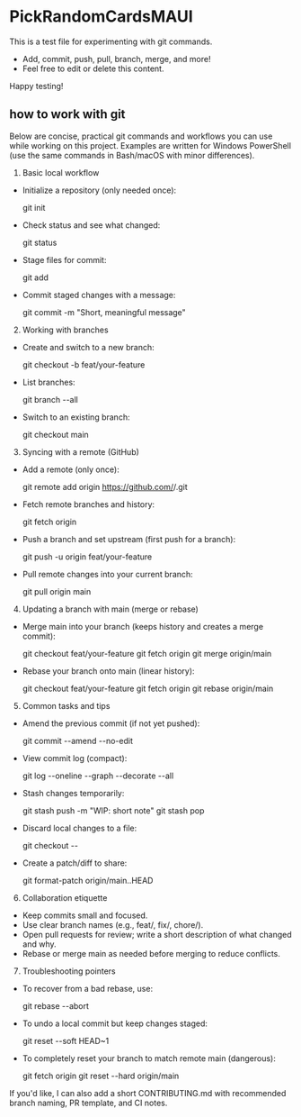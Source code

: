 # PickRandomCardsMAUI

This is a test file for experimenting with git commands.

- Add, commit, push, pull, branch, merge, and more!
- Feel free to edit or delete this content.

Happy testing!

## how to work with git

Below are concise, practical git commands and workflows you can use while working on this project. Examples are written for Windows PowerShell (use the same commands in Bash/macOS with minor differences).

1) Basic local workflow

- Initialize a repository (only needed once):

	git init

- Check status and see what changed:

	git status

- Stage files for commit:

	git add <file-or-path>

- Commit staged changes with a message:

	git commit -m "Short, meaningful message"

2) Working with branches

- Create and switch to a new branch:

	git checkout -b feat/your-feature

- List branches:

	git branch --all

- Switch to an existing branch:

	git checkout main

3) Syncing with a remote (GitHub)

- Add a remote (only once):

	git remote add origin https://github.com/<username>/<repo>.git

- Fetch remote branches and history:

	git fetch origin

- Push a branch and set upstream (first push for a branch):

	git push -u origin feat/your-feature

- Pull remote changes into your current branch:

	git pull origin main

4) Updating a branch with main (merge or rebase)

- Merge main into your branch (keeps history and creates a merge commit):

	git checkout feat/your-feature
	git fetch origin
	git merge origin/main

- Rebase your branch onto main (linear history):

	git checkout feat/your-feature
	git fetch origin
	git rebase origin/main

5) Common tasks and tips

- Amend the previous commit (if not yet pushed):

	git commit --amend --no-edit

- View commit log (compact):

	git log --oneline --graph --decorate --all

- Stash changes temporarily:

	git stash push -m "WIP: short note"
	git stash pop

- Discard local changes to a file:

	git checkout -- <file>

- Create a patch/diff to share:

	git format-patch origin/main..HEAD

6) Collaboration etiquette

- Keep commits small and focused.
- Use clear branch names (e.g., feat/, fix/, chore/).
- Open pull requests for review; write a short description of what changed and why.
- Rebase or merge main as needed before merging to reduce conflicts.

7) Troubleshooting pointers

- To recover from a bad rebase, use:

	git rebase --abort

- To undo a local commit but keep changes staged:

	git reset --soft HEAD~1

- To completely reset your branch to match remote main (dangerous):

	git fetch origin
	git reset --hard origin/main

If you'd like, I can also add a short CONTRIBUTING.md with recommended branch naming, PR template, and CI notes.